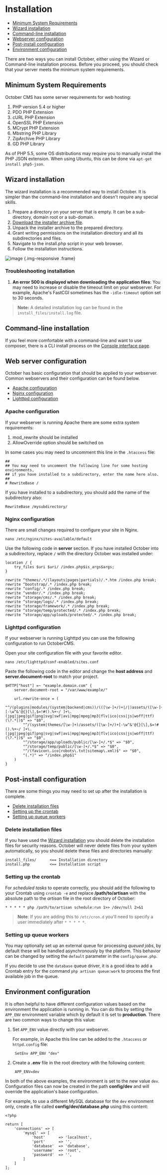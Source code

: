 # Installation

- [Minimum System Requirements](#system-requirements)
- [Wizard installation](#wizard-installation)
- [Command-line installation](#command-line-installation)
- [Webserver configuration](#webserver-configuration)
- [Post-install configuration](#post-install-config)
- [Environment configuration](#environment-config)

There are two ways you can install October, either using the Wizard or Command-line installation process.
Before you proceed, you should check that your server meets the minimum system requirements.

<a name="system-requirements" class="anchor" href="#system-requirements"></a>
## Minimum System Requirements

October CMS has some server requirements for web hosting:

1. PHP version 5.4 or higher
1. PDO PHP Extension
1. cURL PHP Extension
1. OpenSSL PHP Extension
1. MCrypt PHP Extension
1. Mbstring PHP Library
1. ZipArchive PHP Library
1. GD PHP Library

As of PHP 5.5, some OS distributions may require you to manually install the PHP JSON extension.
When using Ubuntu, this can be done via ``apt-get install php5-json``.

<a name="wizard-installation" class="anchor" href="#wizard-installation"></a>
## Wizard installation

The wizard installation is a recommended way to install October. It is simpler than the command-line installation and doesn't require any special skills.

1. Prepare a directory on your server that is empty. It can be a sub-directory, domain root or a sub-domain.
1. [Download the installer archive file](https://github.com/octobercms/install/archive/master.zip).
1. Unpack the installer archive to the prepared directory.
1. Grant writing permissions on the installation directory and all its subdirectories and files.
1. Navigate to the install.php script in your web browser.
1. Follow the installation instructions.

![image](https://github.com/octobercms/docs/blob/master/images/wizard-installer.png?raw=true) {.img-responsive .frame}

<a name="troubleshoot-installation" class="anchor" href="#troubleshoot-installation"></a>
### Troubleshooting installation

1. **An error 500 is displayed when downloading the application files**: You may need to increase or disable the timeout limit on your webserver. For example, Apache's FastCGI sometimes has the `-idle-timeout` option set to 30 seconds.

> **Note:** A detailed installation log can be found in the `install_files/install.log` file.

<a name="command-line-installation" class="anchor" href="#command-line-installation"></a>
## Command-line installation

If you feel more comfortable with a command-line and want to use composer, there is a CLI install process on the [Console interface page](console#console-install).

<a name="webserver-configuration" class="anchor" href="#webserver-configuration"></a>
## Web server configuration

October has basic configuration that should be applied to your webserver. Common webservers and their configuration can be found below.

- [Apache configuration](#apache-configuration)
- [Nginx configuration](#nginx-configuration)
- [Lighttpd configuration](#lighttd-configuration)

<a name="apache-configuration" class="anchor" href="#apache-configuration"></a>
### Apache configuration

If your webserver is running Apache there are some extra system requirements:

1. mod_rewrite should be installed
1. AllowOverride option should be switched on

In some cases you may need to uncomment this line in the `.htaccess` file:

    ##
    ## You may need to uncomment the following line for some hosting environments,
    ## if you have installed to a subdirectory, enter the name here also.
    ##
    # RewriteBase /

If you have installed to a subdirectory, you should add the name of the subdirectory also:

    RewriteBase /mysubdirectory/

<a name="nginx-configuration" class="anchor" href="#nginx-configuration"></a>
### Nginx configuration

There are small changes required to configure your site in Nginx.

`nano /etc/nginx/sites-available/default`

Use the following code in **server** section. If you have installed October into a subdirectory, replace `/` with the directory October was installed under:

    location / {
        try_files $uri $uri/ /index.php$is_args$args;
    }

    rewrite ^themes/.*/(layouts|pages|partials)/.*.htm /index.php break;
    rewrite ^bootstrap/.* /index.php break;
    rewrite ^config/.* /index.php break;
    rewrite ^vendor/.* /index.php break;
    rewrite ^storage/cms/.* /index.php break;
    rewrite ^storage/logs/.* /index.php break;
    rewrite ^storage/framework/.* /index.php break;
    rewrite ^storage/temp/protected/.* /index.php break;
    rewrite ^storage/app/uploads/protected/.* /index.php break;

<a name="lighttd-configuration" class="anchor" href="#lighttd-configuration"></a>
### Lighttpd configuration

If your webserver is running Lighttpd you can use the following configuration to run OctoberCMS.

Open your site configuration file with your favorite editor.

`nano /etc/lighttpd/conf-enabled/sites.conf`

Paste the following code in the editor and change the **host address** and  **server.document-root** to match your project.

    $HTTP["host"] =~ "example.domain.com" {
        server.document-root = "/var/www/example/"

        url.rewrite-once = (
            "^/(plugins|modules/(system|backend|cms))/(([\w-]+/)+|/|)assets/([\w-]+/)+[-\w^&'@{}[\],$=!#().%+~/ ]+\.(jpg|jpeg|gif|png|svg|swf|avi|mpg|mpeg|mp3|flv|ico|css|js|woff|ttf)(\?.*|)$" => "$0",
            "^/(system|themes/[\w-]+)/assets/([\w-]+/)+[-\w^&'@{}[\],$=!#().%+~/ ]+\.(jpg|jpeg|gif|png|svg|swf|avi|mpg|mpeg|mp3|flv|ico|css|js|woff|ttf)(\?.*|)$" => "$0",
            "^/storage/app/uploads/public/[\w-]+/.*$" => "$0",
            "^/storage/temp/public/[\w-]+/.*$" => "$0",
            "^/(favicon\.ico|robots\.txt|sitemap\.xml)$" => "$0",
            "(.*)" => "/index.php$1"
        )
    }

<a name="post-install-config" class="anchor" href="#post-install-config"></a>
## Post-install configuration

There are some things you may need to set up after the installation is complete.

- [Delete installation files](#delete-install-files)
- [Setting up the crontab](#crontab-setup)
- [Setting up queue workers](#queue-setup)

<a name="delete-install-files" class="anchor" href="#delete-install-files"></a>
### Delete installation files

If you have used the [Wizard installation](#wizard-installation) you should delete the installation files for security reasons. October will never delete files from your system automatically, so you should delete these files and directories manually:

    install_files/      <== Installation directory
    install.php         <== Installation script

<a name="crontab-setup" class="anchor" href="#crontab-setup"></a>
### Setting up the crontab

For *scheduled tasks* to operate correctly, you should add the following to your Crontab using `crontab -e` and replace **/path/to/artisan** with the absolute path to the *artisan* file in the root directory of October:

    * * * * * php /path/to/artisan schedule:run 1>> /dev/null 2>&1

> **Note**: If you are adding this to `/etc/cron.d` you'll need to specify a user immediately after `* * * * *`.

<a name="queue-setup" class="anchor" href="#queue-setup"></a>
### Setting up queue workers

You may optionally set up an external queue for processing *queued jobs*, by default these will be handled asynchronously by the platform. This behavior can be changed by setting the `default` parameter in the `config/queue.php`.

If you decide to use the `database` queue driver, it is a good idea to add a Crontab entry for the command `php artisan queue:work` to process the first available job in the queue.

<a name="environment-config" class="anchor" href="#environment-config"></a>
## Environment configuration

It is often helpful to have different configuration values based on the environment the application is running in. You can do this by setting the `APP_ENV` environment variable which by default it is set to **production**. There are two common ways to change this value:

1. Set `APP_ENV` value directly with your webserver.

    For example, in Apache this line can be added to the `.htaccess` or `httpd.config` file:

        SetEnv APP_ENV "dev"

2. Create a **.env** file in the root directory with the following content:

        APP_ENV=dev

In both of the above examples, the environment is set to the new value `dev`. Configuration files can now be created in the path **config/dev** and will override the application's base configuration.

For example, to use a different MySQL database for the `dev` environment only, create a file called **config/dev/database.php** using this content:

    <?php

    return [
        'connections' => [
            'mysql' => [
                'host'      => 'localhost',
                'port'      => '',
                'database'  => 'database',
                'username'  => 'root',
                'password'  => '',
            ]
        ]
    ];
